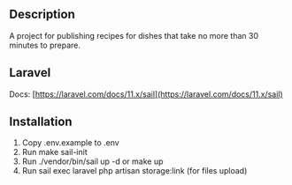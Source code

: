 ## Description
A project for publishing recipes for dishes that take no more than 30 minutes to prepare.

## Laravel
Docs: [https://laravel.com/docs/11.x/sail](https://laravel.com/docs/11.x/sail)


## Installation
1. Copy .env.example to .env
2. Run make sail-init
3. Run ./vendor/bin/sail up -d or make up
4. Run sail exec laravel php artisan storage:link (for files upload)
